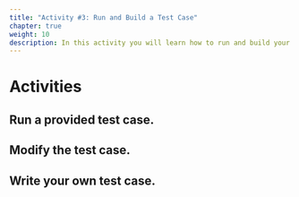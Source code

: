 ```yaml
---
title: "Activity #3: Run and Build a Test Case"
chapter: true
weight: 10
description: In this activity you will learn how to run and build your own tests cases in simulation. 
---
```


# Activities

## Run a provided test case.

## Modify the test case. 

## Write your own test case. 



